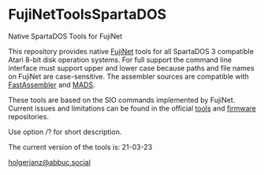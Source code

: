 # FujiNetToolsSpartaDOS
Native SpartaDOS Tools for FujiNet

This repository provides native [FujiNet](https://fujinet.online) tools for all SpartaDOS 3 compatible Atari 8-bit disk operation systems. For full support the command line interface must support upper and lower case because paths and file names on FujiNet are case-sensitive.  The assembler sources are compatible with [FastAssembler](https://github.com/HolgerJanz/FastAssembler) and [MADS](https://mads.atari8.info).

These tools are based on the SIO commands implemented by FujiNet. Current issues and limitations can be found in the official [tools](https://github.com/FujiNetWIFI/fujinet-config-tools/issues) and [firmware](https://github.com/FujiNetWIFI/fujinet-platformio/issues) repositories.

Use option /? for short description.

The current version of the tools is: 21-03-23


holgerjanz@abbuc.social
